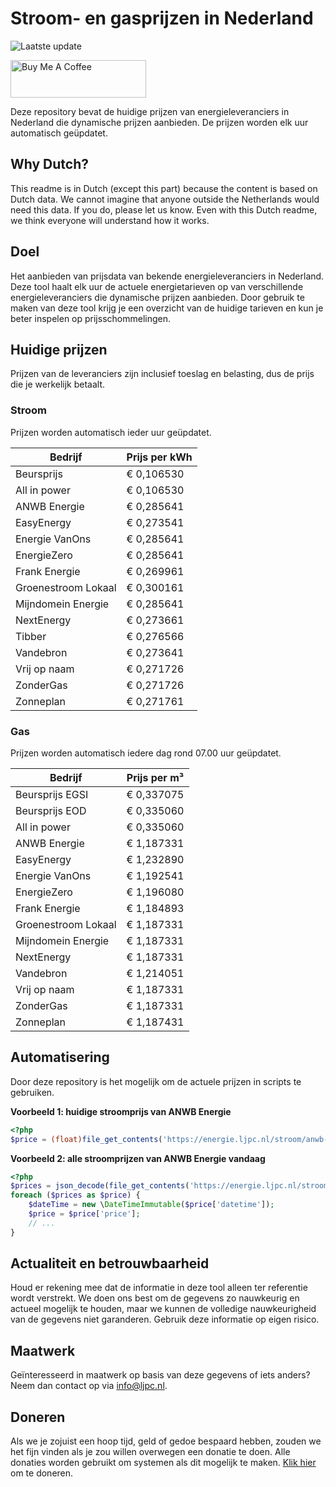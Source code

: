 # Stroom- en gasprijzen in Nederland

![Laatste update](https://img.shields.io/badge/laatste%20update-2025--04--24%2022%3A00%20CET-brightgreen)

<a href="https://www.buymeacoffee.com/Lars-" target="_blank"><img src="https://cdn.buymeacoffee.com/buttons/v2/default-orange.png" alt="Buy Me A Coffee" height="60" style="height: 60px !important;width: 217px !important;" ></a>

Deze repository bevat de huidige prijzen van energieleveranciers in Nederland die dynamische prijzen aanbieden. De prijzen worden elk uur automatisch geüpdatet.

## Why Dutch?

This readme is in Dutch (except this part) because the content is based on Dutch data. We cannot imagine that anyone outside the Netherlands would need this data. If you do, please let us know. Even with this Dutch readme, we think
everyone will understand how it works.

## Doel

Het aanbieden van prijsdata van bekende energieleveranciers in Nederland. Deze tool haalt elk uur de actuele energietarieven op van verschillende energieleveranciers die dynamische prijzen aanbieden. Door gebruik te maken van deze tool
krijg je een overzicht van de huidige tarieven en kun je beter inspelen op prijsschommelingen.

## Huidige prijzen

Prijzen van de leveranciers zijn inclusief toeslag en belasting, dus de prijs die je werkelijk betaalt.

### Stroom

Prijzen worden automatisch ieder uur geüpdatet.

 Bedrijf | Prijs per kWh 
---------|---------------
Beursprijs | € 0,106530
All in power | € 0,106530
ANWB Energie | € 0,285641
EasyEnergy | € 0,273541
Energie VanOns | € 0,285641
EnergieZero | € 0,285641
Frank Energie | € 0,269961
Groenestroom Lokaal | € 0,300161
Mijndomein Energie | € 0,285641
NextEnergy | € 0,273661
Tibber | € 0,276566
Vandebron | € 0,273641
Vrij op naam | € 0,271726
ZonderGas | € 0,271726
Zonneplan | € 0,271761


### Gas

Prijzen worden automatisch iedere dag rond 07.00 uur geüpdatet.

 Bedrijf | Prijs per m³ 
---------|--------------
Beursprijs EGSI | € 0,337075
Beursprijs EOD | € 0,335060
All in power | € 0,335060
ANWB Energie | € 1,187331
EasyEnergy | € 1,232890
Energie VanOns | € 1,192541
EnergieZero | € 1,196080
Frank Energie | € 1,184893
Groenestroom Lokaal | € 1,187331
Mijndomein Energie | € 1,187331
NextEnergy | € 1,187331
Vandebron | € 1,214051
Vrij op naam | € 1,187331
ZonderGas | € 1,187331
Zonneplan | € 1,187431


## Automatisering

Door deze repository is het mogelijk om de actuele prijzen in scripts te gebruiken.

**Voorbeeld 1: huidige stroomprijs van ANWB Energie**

```php
<?php
$price = (float)file_get_contents('https://energie.ljpc.nl/stroom/anwb-energie-nu.txt');

```

**Voorbeeld 2: alle stroomprijzen van ANWB Energie vandaag**

```php
<?php
$prices = json_decode(file_get_contents('https://energie.ljpc.nl/stroom/all-in-power-vandaag.json'),true);
foreach ($prices as $price) {
    $dateTime = new \DateTimeImmutable($price['datetime']);
    $price = $price['price'];
    // ...
}
```

## Actualiteit en betrouwbaarheid

Houd er rekening mee dat de informatie in deze tool alleen ter referentie wordt verstrekt. We doen ons best om de gegevens zo nauwkeurig en actueel mogelijk te houden, maar we kunnen de volledige nauwkeurigheid van de gegevens niet
garanderen. Gebruik deze informatie op eigen risico.

## Maatwerk

Geïnteresseerd in maatwerk op basis van deze gegevens of iets anders? Neem dan contact op
via [info@ljpc.nl](mailto:info@ljpc.nl?subject=Energie%20prijzen).

## Doneren

Als we je zojuist een hoop tijd, geld of gedoe bespaard hebben, zouden we het fijn vinden als je zou willen overwegen een
donatie te doen. Alle donaties worden gebruikt om systemen als dit mogelijk te
maken. [Klik hier](https://www.buymeacoffee.com/Lars-) om te doneren.
